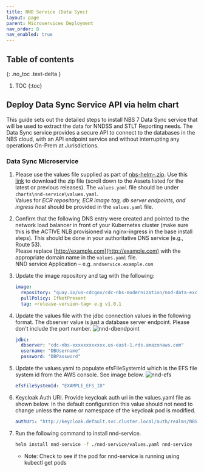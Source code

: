 ```yaml
---
title: NND Service (Data Sync)
layout: page
parent: Microservices Deployment
nav_order: 8
nav_enabled: true
---
```


## Table of contents
{: .no_toc .text-delta }

1. TOC
{:toc}

## Deploy Data Sync Service API via helm chart
This guide sets out the detailed steps to install NBS 7 Data Sync service that will be used to extract the data for NNDSS and STLT Reporting needs. The Data Sync service provides a secure API to connect to the databases in the NBS cloud, with an API endpoint service and without interrupting any operations On-Prem at Jurisdictions.

### Data Sync Microservice

1. Please use the values file supplied as part of [nbs-helm-<release>.zip](https://github.com/CDCgov/nbs-helm/releases). Use this [link](https://github.com/CDCgov/nbs-helm/releases) to download the zip file (scroll down to the Assets listed for the latest or previous releases). The `values.yaml` file should be under `charts\nnd-service\values.yaml`.  
   Values for *ECR repository, ECR image tag, db server endpoints, and ingress host* should be provided in the `values.yaml` file.

2. Confirm that the following DNS entry were created and pointed to the network load balancer in front of your Kubernetes cluster (make sure this is the ACTIVE NLB provisioned via nginx-ingress in the base install steps). This should be done in your authoritative DNS service (e.g., Route 53).  
   Please replace [http://example.com](http://example.com) with the appropriate domain name in the `values.yaml` file.  
   NND service Application – e.g. `nndservice.example.com`

3. Update the image repository and tag with the following:

   ```yaml
   image:
     repository: "quay.io/us-cdcgov/cdc-nbs-modernization/nnd-data-exchange-service"
     pullPolicy: IfNotPresent
     tag: <release-version-tag> e.g v1.0.1
   ```

4. Update the values file with the jdbc connection values in the following format. The dbserver value is just a database server endpoint. Please don't include the port number.
   ![nnd-dbendpoint](/just-the-doc/docs/6_microservices_deployment/images/nnd-dbendpoint.png)
   
   ```yaml
   jdbc:
     dbserver: "cdc-nbs-xxxxxxxxxxxx.us-east-1.rds.amazonaws.com"
     username: "DBUsername"
     password: "DBPassword"
   ```
5. Update the values.yaml to populate efsFileSystemId which is the EFS file system id from the AWS console. See image below.
   ![nnd-efs](/just-the-doc/docs/6_microservices_deployment/images/nnd-efsid.png)   

   ```yaml
   efsFileSystemId: "EXAMPLE_EFS_ID"
   ```
6. Keycloak Auth URI. Provide keycloak auth uri in the values.yaml file as shown below. In the default configuration this value should not need to change unless the name or namespace of the keycloak pod is modified.
   ```yaml
   authUri: "http://keycloak.default.svc.cluster.local/auth/realms/NBS"
   ```
7. Run the following command to install nnd-service.
   ```bash
   helm install nnd-service -f ./nnd-service/values.yaml nnd-service
   ```
   - Note: Check to see if the pod for nnd-service is running using kubectl get pods
